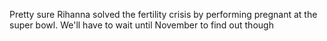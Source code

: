 Pretty sure Rihanna solved the fertility crisis by performing pregnant at the super bowl. We'll have to wait until November to find out though

